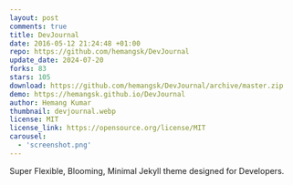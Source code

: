 ```yaml
---
layout: post
comments: true
title: DevJournal
date: 2016-05-12 21:24:48 +01:00
repo: https://github.com/hemangsk/DevJournal
update_date: 2024-07-20
forks: 83
stars: 105
download: https://github.com/hemangsk/DevJournal/archive/master.zip
demo: https://hemangsk.github.io/DevJournal
author: Hemang Kumar
thumbnail: devjournal.webp
license: MIT
license_link: https://opensource.org/license/MIT
carousel:
  - 'screenshot.png'
---
```


Super Flexible, Blooming, Minimal Jekyll theme designed for Developers.
